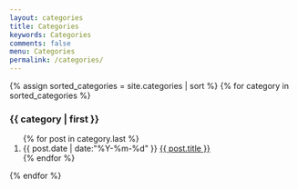 ```yaml
---
layout: categories
title: Categories
keywords: Categories
comments: false
menu: Categories
permalink: /categories/
---
```


<section class="container posts-content">
    {% assign sorted_categories = site.categories | sort %}
    {% for category in sorted_categories %}
    <h3>{{ category | first }}</h3>
    <ol class="posts-list" id="{{ category[0] }}">
        {% for post in category.last %}
            <li class="posts-list-item">
                <span class="posts-list-meta">{{ post.date | date:"%Y-%m-%d" }}</span>
                <a class="posts-list-name" href="{{ post.url }}">{{ post.title }}</a>
            </li>
        {% endfor %}
    </ol>
    {% endfor %}
</section>
<!-- /section.content -->

